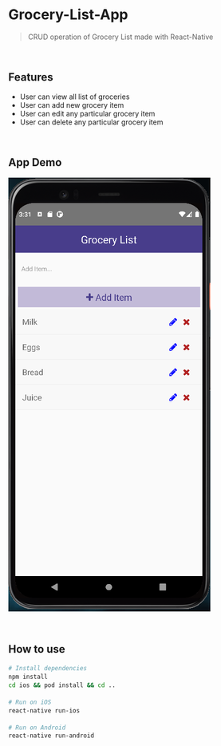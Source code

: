 # Grocery-List-App

> CRUD operation of Grocery List made with React-Native

<br />

## Features
- User can view all list of groceries
- User can add new grocery item
- User can edit any particular grocery item
- User can delete any particular grocery item

<br />

## App Demo
![Application](/images/demo.PNG?raw=true)

<br />

## How to use

```bash
# Install dependencies
npm install
cd ios && pod install && cd ..

# Run on iOS
react-native run-ios

# Run on Android
react-native run-android

```
